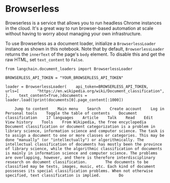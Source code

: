Browserless
===========

Browserless is a service that allows you to run headless Chrome instances in the cloud. It's a great way to run browser-based automation at scale without having to worry about managing your own infrastructure.

To use Browserless as a document loader, initialize a `BrowserlessLoader` instance as shown in this notebook. Note that by default, `BrowserlessLoader` returns the `innerText` of the page's `body` element. To disable this and get the raw HTML, set `text_content` to `False`.

    from langchain.document_loaders import BrowserlessLoader

    BROWSERLESS_API_TOKEN = "YOUR_BROWSERLESS_API_TOKEN"

    loader = BrowserlessLoader(    api_token=BROWSERLESS_API_TOKEN,    urls=[        "https://en.wikipedia.org/wiki/Document_classification",    ],    text_content=True,)documents = loader.load()print(documents[0].page_content[:1000])

        Jump to content    Main menu    Search    Create account    Log in    Personal tools    Toggle the table of contents    Document classification    17 languages    Article    Talk    Read    Edit    View history    Tools    From Wikipedia, the free encyclopedia        Document classification or document categorization is a problem in library science, information science and computer science. The task is to assign a document to one or more classes or categories. This may be done "manually" (or "intellectually") or algorithmically. The intellectual classification of documents has mostly been the province of library science, while the algorithmic classification of documents is mainly in information science and computer science. The problems are overlapping, however, and there is therefore interdisciplinary research on document classification.        The documents to be classified may be texts, images, music, etc. Each kind of document possesses its special classification problems. When not otherwise specified, text classification is implied.        Do